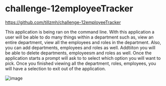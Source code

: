 # challenge-12employeeTracker
https://github.com/tillzmh/challenge-12employeeTracker

This application is being ran on the command line. With this application a user will be able to do many things within a department such as, view an entire department, view all the employees and roles in the department. Also, you can add departments, employees and roles as well. Addtiiton you will be able to delete departments, employeesm and roles as well. Once the application starts a prompt will ask to to select which option you will want to pick. Once you finished viewing all the department, roles, employees, you will have a selection to exit out of the application. 


![image](https://user-images.githubusercontent.com/106690423/192064290-d16de40b-47bc-428a-b594-2a6a7adfae3d.png)
